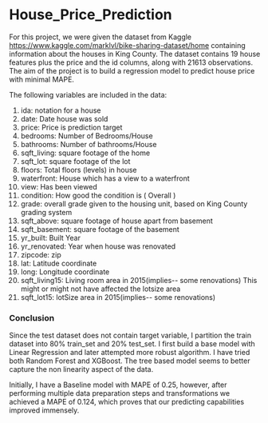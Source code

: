 # House_Price_Prediction

For this project, we were given the dataset from Kaggle https://www.kaggle.com/marklvl/bike-sharing-dataset/home containing information about the houses in King County. The dataset contains 19 house features plus the price and the id columns, along with 21613 observations. The aim of the project is to build a regression model to predict house price with minimal MAPE. 

The following variables are included in the data:

  1. ida:  notation for a house
  2. date: Date house was sold
  3. price: Price is prediction target
  4. bedrooms: Number of Bedrooms/House
  5. bathrooms: Number of bathrooms/House
  6. sqft_living: square footage of the home
  7. sqft_lot: square footage of the lot
  8. floors: Total floors (levels) in house
  9. waterfront: House which has a view to a waterfront
  10. view: Has been viewed
  11. condition: How good the condition is ( Overall )
  12. grade: overall grade given to the housing unit, based on King County grading system
  13. sqft_above: square footage of house apart from basement
  14. sqft_basement: square footage of the basement
  15. yr_built: Built Year
  16. yr_renovated: Year when house was renovated
  17. zipcode: zip
  18. lat: Latitude coordinate
  19. long: Longitude coordinate
  20. sqft_living15: Living room area in 2015(implies-- some renovations) This might or might not have affected the lotsize area
  21. sqft_lot15: lotSize area in 2015(implies-- some renovations)
  

### Conclusion

Since the test dataset does not contain target variable, I partition the train dataset into 80% train_set and 20% test_set. I first build a base model with Linear Regression and later attempted more robust algorithm. I have tried both Random Forest and XGBoost. The tree based model seems to better capture the non linearity aspect of the data. 

Initially, I have a Baseline model with MAPE of 0.25, however, after performing multiple data preparation steps and transformations we achieved a MAPE of 0.124, which proves that our predicting capabilities improved immensely. 


  
